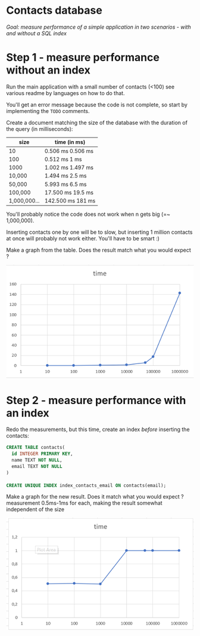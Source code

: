 # Contacts database

*Goal: measure performance of a simple application in two scenarios -
with and without a SQL index*

# Step 1 - measure performance without an index

Run the main application with a small number of contacts (<100)
see various readme by languages on how to do that.

You'll get an error message because the code is not complete, so start by implementing the `TODO` comments.

Create a document matching the size of the database with the duration of
the query (in milliseconds):

| size         | time (in ms)            |
|--------------|-------------------------|
| 10           | 0.506    ms    0.506 ms |
| 100          | 0.512    ms    1     ms |
| 1000         | 1.002    ms    1.497 ms |
| 10,000       | 1.494    ms    2.5   ms |
| 50,000       | 5.993    ms    6.5   ms |
| 100,000      | 17.500   ms    19.5  ms |
| 1,000,000... | 142.500  ms    181   ms |



You'll probably notice the code does not work when n gets big (=~ 1,000,000).

Inserting contacts one by one will be to slow, but inserting 1 million
contacts at once will probably not work either. You'll have to be
smart :)


Make a graph from the table. Does the result match what you would expect ?

![Alt text](image.png)

# Step 2 - measure performance with an index

Redo the measurements, but this time, create an index *before* inserting the contacts:

```sql
CREATE TABLE contacts(
  id INTEGER PRIMARY KEY,
  name TEXT NOT NULL,
  email TEXT NOT NULL
)

CREATE UNIQUE INDEX index_contacts_email ON contacts(email);
```

Make a graph for the new result. Does it match what you would expect ?
measurement 0.5ms-1ms for each, making the result somewhat independent of the size

![Alt text](image-1.png)